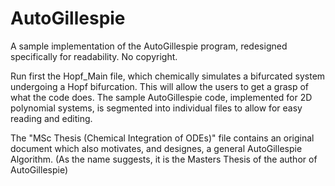 # AutoGillespie
A sample implementation of the AutoGillespie program, redesigned specifically for readability. No copyright. 

Run first the Hopf_Main file, which chemically simulates a bifurcated system undergoing a Hopf bifurcation. This will allow the users to get a grasp of what the code does. The sample AutoGillespie code, implemented for 2D polynomial systems, is segmented into individual files to allow for easy reading and editing. 

The "MSc Thesis (Chemical Integration of ODEs)" file contains an original document which also motivates, and designes, a general AutoGillespie Algorithm. (As the name suggests, it is the Masters Thesis of the author of AutoGillespie)
